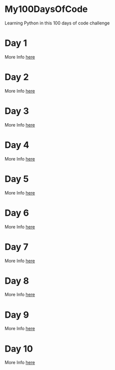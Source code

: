 # My100DaysOfCode
Learning Python in this 100 days of code challenge

# Day 1
More Info [here](Day01/Day01.md)
# Day 2
More Info [here](Day02/Day02.md)
# Day 3
More Info [here](Day03/Day03.md)
# Day 4
More Info [here](Day04/Day04.md)
# Day 5
More Info [here](Day05/Day05.md)
# Day 6
More Info [here](Day06/Day06.md)
# Day 7
More Info [here](Day07/Day07.md)
# Day 8
More Info [here](Day08/Day08.md)
# Day 9
More Info [here](Day09/Day09.md)
# Day 10
More Info [here](Day10/Day10.md)